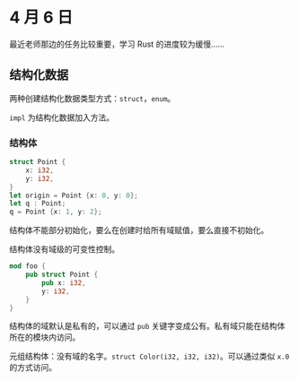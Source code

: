 # 4 月 6 日

最近老师那边的任务比较重要，学习 Rust 的进度较为缓慢……

## 结构化数据

两种创建结构化数据类型方式：```struct```，```enum```。

```impl``` 为结构化数据加入方法。

### 结构体

```rust
struct Point {
    x: i32,
    y: i32,
}
let origin = Point {x: 0, y: 0};
let q : Point;
q = Point {x: 1, y: 2};
```

结构体不能部分初始化，要么在创建时给所有域赋值，要么直接不初始化。

结构体没有域级的可变性控制。

```rust
mod foo {
    pub struct Point {
        pub x: i32,
        y: i32,
    }
}
```
结构体的域默认是私有的，可以通过 ```pub``` 关键字变成公有。私有域只能在结构体所在的模块内访问。

元组结构体：没有域的名字。```struct Color(i32, i32, i32)```。可以通过类似 ```x.0``` 的方式访问。

